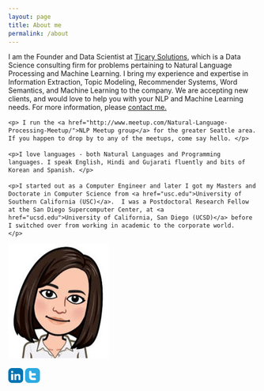 ```yaml
---
layout: page
title: About me
permalink: /about
---
```


<div class="row justify-content-between">
<div class="col-md-10 pr-5">

<p>I am the Founder and Data Scientist at <a href="http://www.ticary.com">Ticary Solutions</a>, which is a Data Science consulting firm for problems pertaining to Natural Language Processing and Machine Learning. I bring my experience and expertise in Information Extraction, Topic Modeling, Recommender Systems, Word Semantics, and Machine Learning to the company. We are accepting new clients, and would love to help you with your NLP and Machine Learning needs. For more information, please <a href="mailto:me@rutumulkar.com">contact me.</a></p>

    <p> I run the <a href="http://www.meetup.com/Natural-Language-Processing-Meetup/">NLP Meetup group</a> for the greater Seattle area. If you happen to drop by to any of the meetups, come say hello. </p>

    <p>I love languages - both Natural Languages and Programming languages. I speak English, Hindi and Gujarati fluently and bits of Korean and Spanish. </p>

    <p>I started out as a Computer Engineer and later I got my Masters and Doctorate in Computer Science from <a href="usc.edu">University of Southern California (USC)</a>.  I was a Postdoctoral Research Fellow at the San Diego Supercomputer Center, at <a href="ucsd.edu">University of California, San Diego (UCSD)</a> before I switched over from working in academic to the corporate world.
    </p>
</div>

<div class="col-md-2">

<div class="sticky-top sticky-top-80">
    <div class="mx-auto">
        <img src="/assets/images/avatar.png" class="rounded-circle"/>
        <br><br>
        <a href=""><img src="assets/images/linkedin.png" width="30px"/></a>
        <a href=""><img src="assets/images/twitter.png" width="30px"/></a>
    </div>
<!-- <h5>Buy me a coffee</h5>

<p>Thank you for your support! Your donation helps me to maintain and improve <a target="_blank" href="https://github.com/wowthemesnet/mediumish-theme-jekyll">Mediumish <i class="fab fa-github"></i></a>.</p>

<a target="_blank" href="https://www.wowthemes.net/donate/" class="btn btn-danger">Buy me a coffee</a> <a target="_blank" href="https://bootstrapstarter.com/bootstrap-templates/template-mediumish-bootstrap-jekyll/" class="btn btn-warning">Documentation</a> -->

</div>
</div>
</div>
